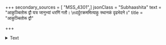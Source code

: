 +++
secondary_sources = [ "MSS_4301",]
jsonClass = "Subhaashita"
text = "आकुञ्चितोरू द्वौ यत्र जानुभ्यां धरणिं गतौ।  \nदर्दुरक्रममित्याहुः स्थानकं दृढभेदने॥"
title = "आकुञ्चितोरू द्वौ"

+++

<details><summary>Text</summary>

आकुञ्चितोरू द्वौ यत्र जानुभ्यां धरणिं गतौ।  
दर्दुरक्रममित्याहुः स्थानकं दृढभेदने॥
</details>

